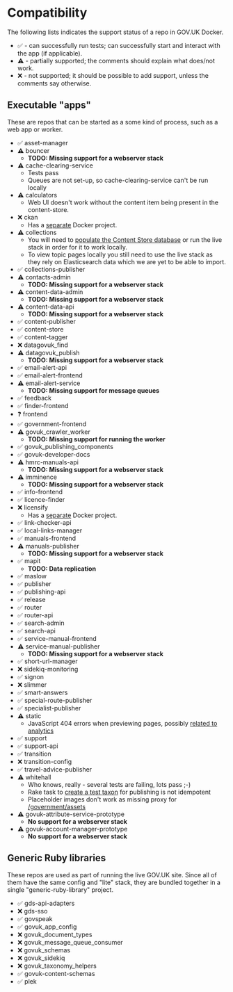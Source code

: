 # Compatibility

The following lists indicates the support status of a repo in GOV.UK Docker.

- ✅ - can successfully run tests; can successfully start and interact with the app (if applicable).
- ⚠  - partially supported; the comments should explain what does/not work.
- ❌ - not supported; it should be possible to add support, unless the comments say otherwise.

## Executable "apps"

These are repos that can be started as a some kind of process, such as a web app or worker.

   - ✅ asset-manager
   - ⚠ bouncer
      * **TODO: Missing support for a webserver stack**
   - ⚠ cache-clearing-service
      * Tests pass
      * Queues are not set-up, so cache-clearing-service can't be run locally
   - ⚠ calculators
      * Web UI doesn't work without the content item being present in the content-store.
   - ❌ ckan
      * Has a [separate](https://github.com/alphagov/docker-ckan) Docker project.
   - ⚠  collections
      * You will need to [populate the Content Store database](#mongodb) or run the live stack in order for it to work locally.
      * To view topic pages locally you still need to use the live stack as they rely on Elasticsearch data which we are yet to be able to import.
   - ✅ collections-publisher
   - ⚠ contacts-admin
      * **TODO: Missing support for a webserver stack**
   - ⚠ content-data-admin
      * **TODO: Missing support for a webserver stack**
   - ⚠ content-data-api
      * **TODO: Missing support for a webserver stack**
   - ✅ content-publisher
   - ✅ content-store
   - ✅ content-tagger
   - ❌ datagovuk_find
   - ⚠ datagovuk_publish
      * **TODO: Missing support for a webserver stack**
   - ✅ email-alert-api
   - ✅ email-alert-frontend
   - ⚠ email-alert-service
      * **TODO: Missing support for message queues**
   - ✅ feedback
   - ✅ finder-frontend
   - ❓ frontend
   - ✅ government-frontend
   - ⚠ govuk_crawler_worker
      * **TODO: Missing support for running the worker**
   - ✅ govuk_publishing_components
   - ✅ govuk-developer-docs
   - ⚠ hmrc-manuals-api
      * **TODO: Missing support for a webserver stack**
   - ⚠ imminence
      * **TODO: Missing support for a webserver stack**
   - ✅ info-frontend
   - ✅ licence-finder
   - ❌ licensify
      * Has a [separate](https://github.com/alphagov/licensify/blob/master/DOCKER.md) Docker project.
   - ✅ link-checker-api
   - ✅ local-links-manager
   - ✅ manuals-frontend
   - ⚠ manuals-publisher
      * **TODO: Missing support for a webserver stack**
   - ✅ mapit
      * **TODO: Data replication**
   - ✅ maslow
   - ✅ publisher
   - ✅ publishing-api
   - ✅ release
   - ✅ router
   - ✅ router-api
   - ✅ search-admin
   - ✅ search-api
   - ✅ service-manual-frontend
   - ⚠ service-manual-publisher
      * **TODO: Missing support for a webserver stack**
   - ✅ short-url-manager
   - ❌ sidekiq-monitoring
   - ✅ signon
   - ❌ slimmer
   - ✅ smart-answers
   - ✅ special-route-publisher
   - ✅ specialist-publisher
   - ⚠ static
      * JavaScript 404 errors when previewing pages, possibly [related to analytics](https://github.com/alphagov/static/blob/master/app/assets/javascripts/analytics/init.js.erb#L28)
   - ✅ support
   - ✅ support-api
   - ✅ transition
   - ❌ transition-config
   - ✅ travel-advice-publisher
   - ⚠ whitehall
      * Who knows, really - several tests are failing, lots pass ;-)
      * Rake task to [create a test taxon](https://github.com/alphagov/whitehall/blob/master/lib/tasks/taxonomy.rake#L11) for publishing is not idempotent
      * Placeholder images don't work as missing proxy for [/government/assets](https://github.com/alphagov/whitehall/blob/master/app/presenters/publishing_api/news_article_presenter.rb#L133)
   - ⚠ govuk-attribute-service-prototype
      * **No support for a webserver stack**
   - ⚠ govuk-account-manager-prototype
      * **No support for a webserver stack**

## Generic Ruby libraries

These repos are used as part of running the live GOV.UK site. Since all of them have the same config and "lite" stack, they are bundled together in a single "generic-ruby-library" project.

   - ✅ gds-api-adapters
   - ❌ gds-sso
   - ✅ govspeak
   - ✅ govuk_app_config
   - ❌ govuk_document_types
   - ❌ govuk_message_queue_consumer
   - ❌ govuk_schemas
   - ❌ govuk_sidekiq
   - ❌ govuk_taxonomy_helpers
   - ✅ govuk-content-schemas
   - ✅ plek

